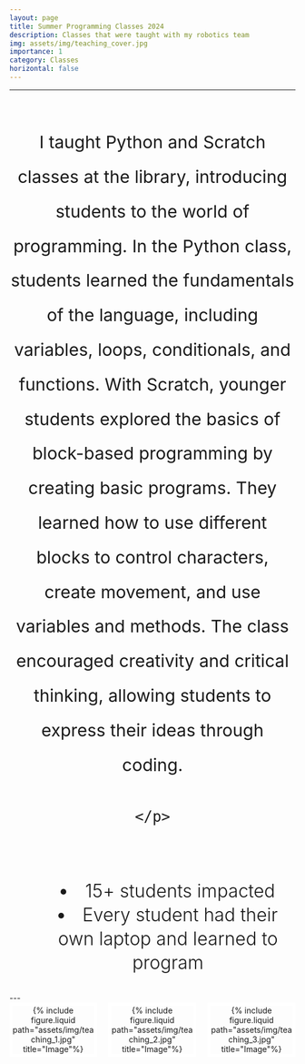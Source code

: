 ```yaml
---
layout: page
title: Summer Programming Classes 2024
description: Classes that were taught with my robotics team
img: assets/img/teaching_cover.jpg
importance: 1
category: Classes
horizontal: false
---
```


---

<!-- Text -->
<br>
<div class="text">
    <p>
    I taught Python and Scratch classes at the library, introducing students to the world of programming. In the Python class, students learned the fundamentals of the language, including variables, loops, conditionals, and functions. With Scratch, younger students explored the basics of block-based programming by creating basic programs. They learned how to use different blocks to control characters, create movement, and use variables and methods. The class encouraged creativity and critical thinking, allowing students to express their ideas through coding.

    </p>
</div>
<br>
<div class="impact">
    <ul class="list">
    <li>15+ students impacted</li>
    <li>Every student had their own laptop and learned to program</li>
    </ul>
</div>
---

<!-- Videos and Image -->
<div class="row">
    <div class="column">
       <div class="image">
            {% include figure.liquid path="assets/img/teaching_1.jpg" title="Image"%}
        </div>
    </div>
    <div class="column">
       <div class="image">
            {% include figure.liquid path="assets/img/teaching_2.jpg" title="Image"%}
        </div>
    </div>
    <div class="column">
        <div class="image">
            {% include figure.liquid path="assets/img/teaching_3.jpg" title="Image"%}
        </div>
    </div>
</div>




<!-- Styles -->
<style>

    .row {
        display: flex;
        flex-direction: row;
        justify-content: center;
        align-items: center;
        gap: 20px; /*Optional: Adds space between the columns */
    }

    .column {
        flex: 1;
        text-align: center;
    }

    .column iframe, .column img {
        max-width: 100%;
    }
 
   .YT-Video {
        position: relative;
        width: 100%; /* Adjust the width as needed */
        height: 100%; /* Adjust the height to leave space for the description */       
        border: 5px solid white; /* Add a white border */
    }

    /* Description Text */
    .text {
        font-size: 1.9rem;
        line-height: 200%;
        text-align: center;
        display: block
    }
    .impact {
        text-align: center;
        list-style-position: inside;
        line-height: 300%;
        display: block
    }
    .impact .list {
        text-align: center;
        font-size: 2rem;
        font-weight: 300;
        display: inline-block
    }
    .image {
        max-width: 100%;
        height: 100%;
        border: 5px solid white; /* Add a white border */

    }

</style>
